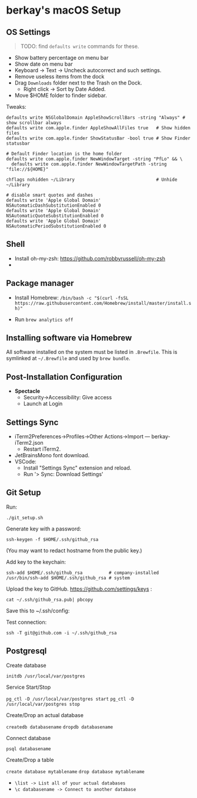 # berkay's macOS Setup

## OS Settings

> TODO: find `defaults write` commands for these.

- Show battery percentage on menu bar
- Show date on menu bar
- Keyboard &rarr; Text &rarr; Uncheck autocorrect and such settings.
- Remove useless items from the dock
- Drag `Downloads` folder next to the Trash on the Dock.
  - Right click &rarr; Sort by Date Added.
- Move \$HOME folder to finder sidebar.

Tweaks:

```
defaults write NSGlobalDomain AppleShowScrollBars -string "Always" # show scrollbar always
defaults write com.apple.finder AppleShowAllFiles true   # Show hidden files
defaults write com.apple.finder ShowStatusBar -bool true # Show Finder statusbar

# Default Finder location is the home folder
defaults write com.apple.finder NewWindowTarget -string "PfLo" && \
  defaults write com.apple.finder NewWindowTargetPath -string "file://${HOME}"

chflags nohidden ~/Library                               # Unhide ~/Library

# disable smart quotes and dashes
defaults write 'Apple Global Domain' NSAutomaticDashSubstitutionEnabled 0
defaults write 'Apple Global Domain' NSAutomaticQuoteSubstitutionEnabled 0
defaults write 'Apple Global Domain' NSAutomaticPeriodSubstitutionEnabled 0
```

## Shell

- Install oh-my-zsh: https://github.com/robbyrussell/oh-my-zsh
-

## Package manager

- Install Homebrew: `/bin/bash -c "$(curl -fsSL https://raw.githubusercontent.com/Homebrew/install/master/install.sh)"`

- Run `brew analytics off`

## Installing software via Homebrew

All software installed on the system must be listed in `.Brewfile`. This is
symlinked at `~/.Brewfile` and used by `brew bundle`.

## Post-Installation Configuration

- **Spectacle**
  - Security->Accessibility: Give access
  - Launch at Login

## Settings Sync

- iTerm2Preferences->Profiles->Other Actions->Import &mdash; berkay-iTerm2.json
  - Restart iTerm2.
- JetBrainsMono font download.
- VSCode:
  - Install "Settings Sync" extension and reload.
  - Run '> Sync: Download Settings'

## Git Setup

Run:

    ./git_setup.sh

Generate key with a password:

    ssh-keygen -f $HOME/.ssh/github_rsa

(You may want to redact hostname from the public key.)

Add key to the keychain:

    ssh-add $HOME/.ssh/github_rsa          # company-installed
    /usr/bin/ssh-add $HOME/.ssh/github_rsa # system

Upload the key to GitHub. https://github.com/settings/keys :

    cat ~/.ssh/github_rsa.pub| pbcopy

Save this to ~/.ssh/config:

Test connection:

    ssh -T git@github.com -i ~/.ssh/github_rsa

## Postgresql

Create database

`initdb /usr/local/var/postgres`

Service Start/Stop

`pg_ctl -D /usr/local/var/postgres start`
`pg_ctl -D /usr/local/var/postgres stop`

Create/Drop an actual database

`createdb databasename`
`dropdb databasename`

Connect database

`psql databasename`

Create/Drop a table

`create database mytablename`
`drop database mytablename`

- `\list -> List all of your actual databases`
- `\c databasename -> Connect to another database`

